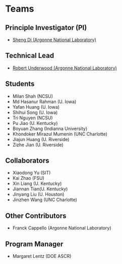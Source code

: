 # Teams

## Principle Investigator (PI)

- [Sheng Di (Argonne National Laboratory)](https://web.cels.anl.gov/~sdi/)

## Technical Lead

- [Robert Underwood (Argonne National Laboratory)](https://robertu94.github.io/)

## Students

- Milan Shah (NCSU)
- Md Hasanur Rahman (U. Iowa)
- Yafan Huang (U. Iowa)
- Shihui Song (U. Iowa)
- Tri Nguyen (NCSU)
- Pu Jiao (U. Kentucky)
- Boyuan Zhang (Indianna University)
- Khondoker Mirazul Mumenin (UNC Charlotte)
- Jiajun Huang (U. Riverside)
- Zizhe Jian (U. Riverside)

## Collaborators

- Xiaodong Yu (SIT)
- Kai Zhao (FSU)
- Xin Liang (U. Kentucky)
- Jiannan Tian(U. Kentucky)
- Jinyang Liu (U. Houston)
- Jinzhen Wang (UNC Charlotte)

## Other Contributors

- Franck Cappello (Argonne National Laboratory)

## Program Manager
- Margaret Lentz (DOE ASCR)
